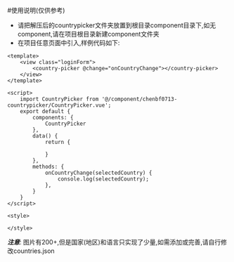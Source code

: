 #使用说明(仅供参考)
- 请把解压后的countrypicker文件夹放置到根目录component目录下,如无component,请在项目根目录新建component文件夹
- 在项目任意页面中引入,样例代码如下:

```vue
<template>
	<view class="loginForm">
		<country-picker @change="onCountryChange"></country-picker>
	</view>
</template>

<script>
	import CountryPicker from '@/component/chenbf0713-countrypicker/CountryPicker.vue';
	export default {
		components: {
			CountryPicker
		},
		data() {
			return {

			}
		},
		methods: {
			onCountryChange(selectedCountry) {
				console.log(selectedCountry);
			},
		}
	}
</script>

<style>

</style>
```
***注意***: 图片有200+,但是国家(地区)和语言只实现了少量,如需添加或完善,请自行修改countries.json
